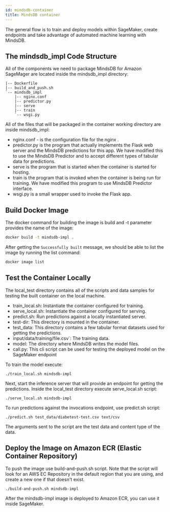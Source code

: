 ```yaml
---
id: mindsdb-container
title: MindsDB container
---
```


The general flow is to train and deploy models within SageMaker, create endpoints and take advantage of automated machine learning with MindsDB.

## The mindsdb_impl Code Structure
All of the components we need to package MindsDB for Amazon SageMager are located inside the mindsdb_impl directory:
```
|-- Dockerfile
|-- build_and_push.sh
`-- mindsdb_impl
    |-- nginx.conf
    |-- predictor.py
    |-- serve
    |-- train
    `-- wsgi.py
```
All of the files that will be packaged in the container working directory are inside mindsdb_impl:
* nginx.conf - is the configuration file for the nginx .
* predictor.py is the program that actually implements the Flask web server and the MindsDB predictions for this app. We have modified this to use the MindsDB Predictor and to accept different types of tabular data for predictions.
* serve is the program that is started when the container is started for hosting.
* train is the program that is invoked when the container is being run for training. We have modified this program to use MindsDB Predictor interface.
* wsgi.py is a small wrapper used to invoke the Flask app. 

## Build Docker Image

The docker command for building the image is build and -t parameter provides the name of the image:

```sh
docker build -t mindsdb-impl .
```

After getting the `Successfully built` message, we should be able to list the image by running the list command:

```sh
docker image list
```

## Test the Container Locally

The local_test directory contains all of the scripts and data samples for testing the built container on the local machine.

* train_local.sh: Instantiate the container configured for training.
* serve_local.sh: Instantiate the container configured for serving.
* predict.sh: Run predictions against a locally instantiated server.
* test-dir:  This directory is mounted in the container.
* test_data: This directory contains a few tabular format datasets used for getting the predictions.
* input/data/training/file.csv`: The training data.
* model: The directory where MindsDB writes the model files.
* call.py: This cli script can be used for testing the deployed model on the SageMaker endpoint

To train the model execute:
```
./train_local.sh mindsdb-impl
```
Next, start the inference server that will provide an endpoint for getting the predictions. Inside the local_test directory execute serve_local.sh script:
```
./serve_local.sh mindsdb-impl
```
To run predictions against the invocations endpoint, use predict.sh script:
```
./predict.sh test_data/diabetest-test.csv text/csv
```
The arguments sent to the script are the test data and content type of the data.

## Deploy the Image on Amazon ECR (Elastic Container Repository)

To push the image use build-and-push.sh script. Note that the script will look for an AWS EC Repository in the default region that you are using, and create a new one if that doesn't exist.

```
./build-and-push.sh mindsdb-impl
```

After the mindsdb-impl image is deployed to Amazon ECR, you can use it inside SageMaker.